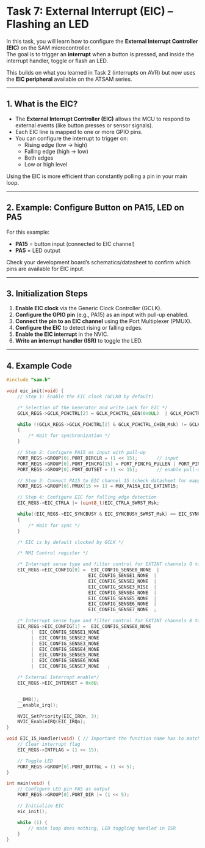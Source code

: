 # Task 7: External Interrupt (EIC) – Flashing an LED

In this task, you will learn how to configure the **External Interrupt Controller (EIC)** on the SAM microcontroller.  
The goal is to trigger an **interrupt** when a button is pressed, and inside the interrupt handler, toggle or flash an LED.

This builds on what you learned in Task 2 (interrupts on AVR) but now uses the **EIC peripheral** available on the ATSAM series.

---

## 1. What is the EIC?

- The **External Interrupt Controller (EIC)** allows the MCU to respond to external events (like button presses or sensor signals).  
- Each EIC line is mapped to one or more GPIO pins.  
- You can configure the interrupt to trigger on:
  - Rising edge (low → high)
  - Falling edge (high → low)
  - Both edges
  - Low or high level  

Using the EIC is more efficient than constantly polling a pin in your main loop.

---

## 2. Example: Configure Button on PA15, LED on PA5

For this example:
- **PA15** = button input (connected to EIC channel)  
- **PA5** = LED output  

Check your development board’s schematics/datasheet to confirm which pins are available for EIC input.

---

## 3. Initialization Steps

1. **Enable EIC clock** via the Generic Clock Controller (GCLK).  
2. **Configure the GPIO pin** (e.g., PA15) as an input with pull-up enabled.  
3. **Connect the pin to an EIC channel** using the Port Multiplexer (PMUX).  
4. **Configure the EIC** to detect rising or falling edges.  
5. **Enable the EIC interrupt** in the NVIC.  
6. **Write an interrupt handler (ISR)** to toggle the LED.

---

## 4. Example Code

```c
#include "sam.h"

void eic_init(void) {
    // Step 1: Enable the EIC clock (GCLK0 by default)

    /* Selection of the Generator and write Lock for EIC */
    GCLK_REGS->GCLK_PCHCTRL[2] = GCLK_PCHCTRL_GEN(0x0UL)  | GCLK_PCHCTRL_CHEN_Msk;

    while ((GCLK_REGS->GCLK_PCHCTRL[2] & GCLK_PCHCTRL_CHEN_Msk) != GCLK_PCHCTRL_CHEN_Msk)
    {
        /* Wait for synchronization */
    }

    // Step 2: Configure PA15 as input with pull-up
    PORT_REGS->GROUP[0].PORT_DIRCLR = (1 << 15);       // input
    PORT_REGS->GROUP[0].PORT_PINCFG[15] = PORT_PINCFG_PULLEN | PORT_PINCFG_PMUXEN;
    PORT_REGS->GROUP[0].PORT_OUTSET = (1 << 15);       // enable pull-up

    // Step 3: Connect PA15 to EIC channel 15 (check datasheet for mapping)
    PORT_REGS->GROUP[0].PMUX[15 >> 1] = MUX_PA15A_EIC_EXTINT15;

    // Step 4: Configure EIC for falling edge detection
    EIC_REGS->EIC_CTRLA |= (uint8_t)EIC_CTRLA_SWRST_Msk;

    while((EIC_REGS->EIC_SYNCBUSY & EIC_SYNCBUSY_SWRST_Msk) == EIC_SYNCBUSY_SWRST_Msk)
    {
        /* Wait for sync */
    }

    /* EIC is by default clocked by GCLK */

    /* NMI Control register */

    /* Interrupt sense type and filter control for EXTINT channels 0 to 7*/
    EIC_REGS->EIC_CONFIG[0] =  EIC_CONFIG_SENSE0_NONE  |
                              EIC_CONFIG_SENSE1_NONE  |
                              EIC_CONFIG_SENSE2_NONE  |
                              EIC_CONFIG_SENSE3_RISE  |
                              EIC_CONFIG_SENSE4_NONE  |
                              EIC_CONFIG_SENSE5_NONE  |
                              EIC_CONFIG_SENSE6_NONE  |
                              EIC_CONFIG_SENSE7_NONE  ;

    /* Interrupt sense type and filter control for EXTINT channels 8 to 15 */
    EIC_REGS->EIC_CONFIG[1] =  EIC_CONFIG_SENSE0_NONE 
         |  EIC_CONFIG_SENSE1_NONE  
         |  EIC_CONFIG_SENSE2_NONE  
         |  EIC_CONFIG_SENSE3_NONE  
         |  EIC_CONFIG_SENSE4_NONE  
         |  EIC_CONFIG_SENSE5_NONE  
         |  EIC_CONFIG_SENSE6_NONE  
         |  EIC_CONFIG_SENSE7_NONE   ;

    /* External Interrupt enable*/
    EIC_REGS->EIC_INTENSET = 0x8U;


    __DMB();
    __enable_irq();

    NVIC_SetPriority(EIC_IRQn, 3);
    NVIC_EnableIRQ(EIC_IRQn);
}

void EIC_15_Handler(void) { // Important the function name has to match 
    // Clear interrupt flag
    EIC_REGS->INTFLAG = (1 << 15);

    // Toggle LED
    PORT_REGS->GROUP[0].PORT_OUTTGL = (1 << 5);
}

int main(void) {
    // Configure LED pin PA5 as output
    PORT_REGS->GROUP[0].PORT_DIR |= (1 << 5);

    // Initialize EIC
    eic_init();

    while (1) {
        // main loop does nothing, LED toggling handled in ISR
    }
}

```
